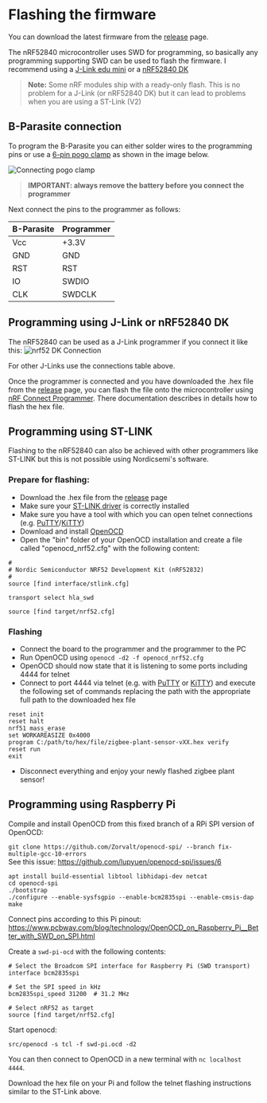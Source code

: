 # Flashing the firmware
You can download the latest firmware from the [release](https://github.com/stanvn/zigbee-plant-sensor/releases) page. 

The nRF52840 microcontroller uses SWD for programming, so basically any programming supporting SWD can be used to flash the firmware. I recommend using a [J-Link edu mini](https://www.adafruit.com/product/3571) or a [nRF52840 DK](https://www.nordicsemi.com/Products/Development-hardware/nrf52840-dk)

>**Note:** Some nRF modules ship with a ready-only flash. This is no problem for a J-Link (or nRF52840 DK) but it can lead to problems when you are using a ST-Link (V2)


## B-Parasite connection
To program the B-Parasite you can either solder wires to the programming pins or use a [6-pin pogo clamp](https://www.aliexpress.com/item/1005003667993025.html?pdp_npi=2%40dis%21EUR%21€%2011%2C28%21€%208%2C45%21%21%21%21%21%40211b423c16668977269877020ef735%2112000026719919447%21btf&_t=pvid:bf1f0be6-8bd6-4cfb-a538-c67a0824794a&afTraceInfo=1005003667993025__pc__c_ppc_item_bridge__xxxxxx__1666897727&spm=a2g0o.ppclist.product.mainProduct) as shown in the image below. 

![Connecting pogo clamp](https://github.com/stanvn/zigbee-plant-sensor/blob/main/docs/images/pogopins.jpg)

> **IMPORTANT: always remove the battery before you connect the programmer**

Next connect the pins to the programmer as follows:

| B-Parasite | Programmer |
| ---------- | ---------- |
| Vcc        | +3.3V      |
| GND        | GND        |
| RST        | RST        |
| IO         | SWDIO      |
| CLK        | SWDCLK     |

## Programming using J-Link or nRF52840 DK
The nRF52840 can be used as a J-Link programmer if you connect it like this:
![nrf52 DK Connection](https://github.dev/stanvn/zigbee-plant-sensor/blob/main/docs/images/nrf52-dk-connection.png)

For other J-Links use the connections table above.

Once the programmer is connected and you have downloaded the .hex file from the [release](https://github.com/stanvn/zigbee-plant-sensor/releases) page, you can flash the file onto the microcontroller using [nRF Connect Programmer](https://infocenter.nordicsemi.com/index.jsp?topic=/struct_nrftools/struct/nrftools_nrfconnect.html). There documentation describes in details how to flash the hex file.

## Programming using ST-LINK
Flashing to the nRF52840 can also be achieved with other programmers like ST-LINK but this is not possible using Nordicsemi's software.

### Prepare for flashing:
- Download the .hex file from the [release](https://github.com/stanvn/zigbee-plant-sensor/releases) page
- Make sure your [ST-LINK driver](https://os.mbed.com/teams/ST/wiki/ST-Link-Driver) is correctly installed
- Make sure you have a tool with which you can open telnet connections (e.g. [PuTTY](https://www.chiark.greenend.org.uk/~sgtatham/putty/putty)/[KiTTY](https://9bis.net/kitty/))
- Download and install  [OpenOCD](https://openocd.org/pages/getting-openocd.html)
- Open the "bin" folder of your OpenOCD installation and create a file called "openocd_nrf52.cfg" with the following content:
```
#
# Nordic Semiconductor NRF52 Development Kit (nRF52832)
#
source [find interface/stlink.cfg]

transport select hla_swd

source [find target/nrf52.cfg]
```

### Flashing
- Connect the board to the programmer and the programmer to the PC
- Run OpenOCD using `openocd -d2 -f openocd_nrf52.cfg`
- OpenOCD should now state that it is listening to some ports including 4444 for telnet
- Connect to port 4444 via telnet (e.g. with [PuTTY](https://www.chiark.greenend.org.uk/~sgtatham/putty/putty) or [KiTTY](https://9bis.net/kitty/)) and execute the following set of commands replacing the path with the appropriate full path to the downloaded hex file
```
reset init
reset halt
nrf51 mass_erase
set WORKAREASIZE 0x4000
program C:/path/to/hex/file/zigbee-plant-sensor-vXX.hex verify
reset run
exit
```
- Disconnect everything and enjoy your newly flashed zigbee plant sensor!

## Programming using Raspberry Pi

Compile and install OpenOCD from this fixed branch of a RPi SPI version of OpenOCD:

`git clone https://github.com/Zorvalt/openocd-spi/ --branch fix-multiple-gcc-10-errors`  
See this issue: https://github.com/lupyuen/openocd-spi/issues/6
```
apt install build-essential libtool libhidapi-dev netcat
cd openocd-spi
./bootstrap
./configure --enable-sysfsgpio --enable-bcm2835spi --enable-cmsis-dap
make
```

Connect pins according to this Pi pinout: https://www.pcbway.com/blog/technology/OpenOCD_on_Raspberry_Pi__Better_with_SWD_on_SPI.html

Create a `swd-pi-ocd` with the following contents:

```
# Select the Broadcom SPI interface for Raspberry Pi (SWD transport)
interface bcm2835spi

# Set the SPI speed in kHz
bcm2835spi_speed 31200  # 31.2 MHz

# Select nRF52 as target
source [find target/nrf52.cfg]
```

Start openocd:

`src/openocd -s tcl -f swd-pi.ocd -d2`

You can then connect to OpenOCD in a new terminal with `nc localhost 4444`.

Download the hex file on your Pi and follow the telnet flashing instructions similar to the ST-Link above.
